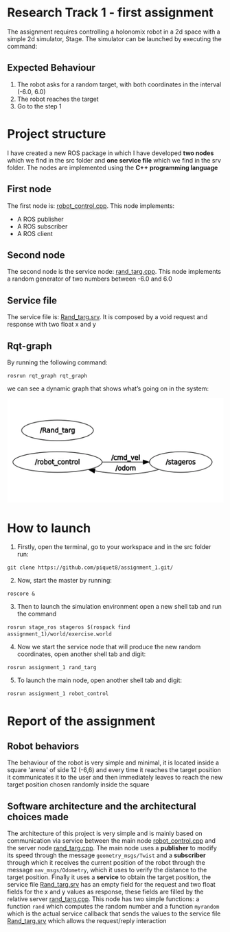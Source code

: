 # Research Track 1 - first assignment
The assignment requires controlling a holonomix robot in a 2d space with a simple 2d simulator, Stage. The simulator can be launched by executing the command:
## Expected Behaviour
1. The robot asks for a random target, with both coordinates in the interval (-6.0, 6.0)
2. The robot reaches the target
3. Go to the step 1
# Project structure
I have created a new ROS package in which I have developed **two nodes** which we find in the src folder and **one service file** which we find in the srv folder. The nodes are implemented using the **C++ programming language**  
## First node
The first node is: [robot_control.cpp](https://github.com/piquet8/RT1_assignment1/blob/main/src/robot_control.cpp). This node implements:
* A ROS publisher
* A ROS subscriber
* A ROS client
## Second node
The second node is the service node: [rand_targ.cpp](https://github.com/piquet8/RT1_assignment1/blob/main/src/rand_targ.cpp). This node implements a random generator of two numbers between -6.0 and 6.0
## Service file
The service file is: [Rand_targ.srv](https://github.com/piquet8/RT1_assignment1/blob/main/srv/Rand_targ.srv). It is composed by a void request and response with two float x and y
## Rqt-graph
By running the following command:
```
rosrun rqt_graph rqt_graph
```
we can see a dynamic graph that shows what’s going on in the system:

![Rqt-graph](https://github.com/piquet8/RT1_assignment1/blob/main/rqt_graph.png)
# How to launch
1. Firstly, open the terminal, go to your workspace and in the src folder run:
```
git clone https://github.com/piquet8/assignment_1.git/
```
2. Now, start the master by running:
```
roscore &
```
3. Then to launch the simulation environment open a new shell tab and run the command
```
rosrun stage_ros stageros $(rospack find assignment_1)/world/exercise.world
```
4. Now we start the service node that will produce the new random coordinates, open another shell tab and digit:
```
rosrun assignment_1 rand_targ
```
5. To launch the main node, open another shell tab and digit:
```
rosrun assignment_1 robot_control
```
# Report of the assignment
## Robot behaviors
The behaviour of the robot is very simple and minimal, it is located inside a square 'arena' of side 12 (-6,6) and every time it reaches the target position it communicates it to the user and then immediately leaves to reach the new target position chosen randomly inside the square
## Software architecture and the architectural choices made
The architecture of this project is very simple and is mainly based on communication via service between the main node [robot_control.cpp](https://github.com/piquet8/RT1_assignment1/blob/main/src/robot_control.cpp) and the server node [rand_targ.cpp](https://github.com/piquet8/RT1_assignment1/blob/main/src/rand_targ.cpp). The main node uses a **publisher** to modify its speed through the message `geometry_msgs/Twist` and a **subscriber** through which it receives the current position of the robot through the message `nav_msgs/Odometry`, which it uses to verify the distance to the target position. Finally it uses a **service** to obtain the target position, the service file [Rand_targ.srv](https://github.com/piquet8/RT1_assignment1/blob/main/srv/Rand_targ.srv) has an empty field for the request and two float fields for the x and y values as response, these fields are filled by the relative server [rand_targ.cpp](https://github.com/piquet8/RT1_assignment1/blob/main/src/rand_targ.cpp). This node has two simple functions: a function `rand` which computes the random number and a function `myrandom` which is the actual service callback that sends the values to the service file [Rand_targ.srv](https://github.com/piquet8/RT1_assignment1/blob/main/srv/Rand_targ.srv) which allows the request/reply interaction




